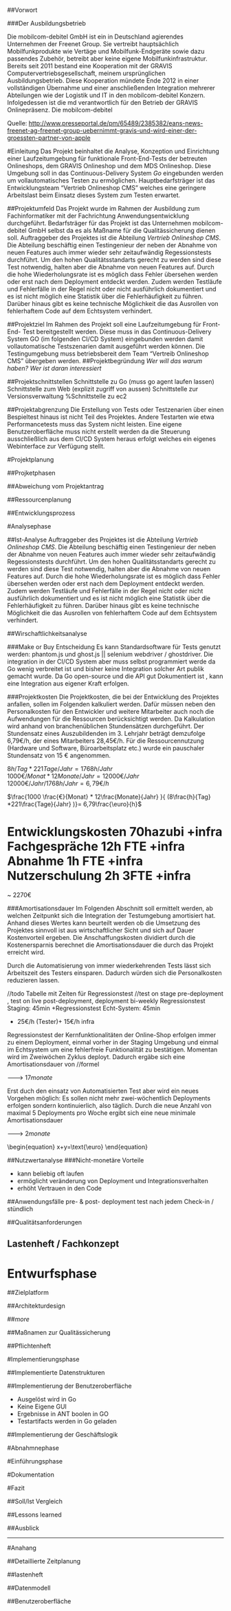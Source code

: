 ##Vorwort


###Der Ausbildungsbetrieb

Die mobilcom-debitel GmbH ist ein in Deutschland agierendes Unternehmen der Freenet Group. Sie vertreibt hauptsächlich Mobilfunkprodukte wie Vertäge und Mobilfunk-Endgeräte sowie dazu passendes Zubehör, betreibt aber keine eigene Mobilfunkinfrastruktur. Bereits seit 2011 bestand eine Kooperation mit der GRAVIS Computervertriebsgesellschaft, meinem ursprünglichen Ausbildungsbetrieb. Diese Kooperation mündete Ende 2012 in einer vollständigen Übernahme und einer anschließenden Integration mehrerer Abteilungen wie der Logistik und IT in den mobilcom-debitel Konzern. Infolgedessen ist die md verantwortlich für den Betrieb der GRAVIS Onlinepräsenz. Die mobilcom-debitel


Quelle: http://www.presseportal.de/pm/65489/2385382/eans-news-freenet-ag-freenet-group-uebernimmt-gravis-und-wird-einer-der-groessten-partner-von-apple

#Einleitung
Das Projekt beinhaltet die Analyse, Konzeption und Einrichtung einer Laufzeitumgebung für funktionale Front-End-Tests der betreuten Onlineshops, dem GRAVIS Onlineshop und dem MDS Onlineshop. Diese Umgebung soll in das Continuous-Delivery System _Go_ eingebunden werden um vollautomatisches Testen zu ermöglichen. Hauptbedarfsträger ist das Entwicklungsteam “Vertrieb Onlineshop CMS” welches eine geringere Arbeitslast beim Einsatz dieses System zum Testen erwartet.

##Projektumfeld
Das Projekt wurde im Rahmen der Ausbildung zum Fachinformatiker mit der Fachrichtung Anwendungsentwicklung durchgeführt.
Bedarfsträger für das Projekt ist das Unternehmen mobilcom-debitel GmbH selbst da es als Maßname für die Qualitässicherung dienen soll.
Auftraggeber des Projektes ist die Abteilung _Vertrieb Onlineshop CMS_. Die Abteilung beschäftig einen Testingenieur der neben der Abnahme von neuen Features auch immer wieder sehr zeitaufwändig Regessionstests durchführt. Um den hohen Qualitätsstandarts gerecht zu werden sind diese Test notwendig, halten aber die Abnahme von neuen Features auf. Durch die hohe Wiederholungsrate ist es möglich dass Fehler übersehen werden oder erst nach dem Deployment entdeckt werden. Zudem werden Testläufe und Fehlerfälle in der Regel nicht oder nicht ausführlich dokumentiert und es ist nicht möglich eine Statistik über die Fehlerhäufigkeit zu führen. Darüber hinaus gibt es keine technische Möglichkeit die das Ausrollen von fehlerhaftem Code auf dem Echtsystem verhindert. 

##Projektziel
Im Rahmen des Projekt soll eine Laufzeitumgebung für Front-End- Test bereitgestellt werden. Diese muss in das Continuous-Delivery System GO (im folgenden CI/CD System) eingebunden werden damit vollautomatische Testszenarien damit ausgeführt werden können. Die Testingumgebung muss betriebsbereit dem Team “Vertreib Onlineshop CMS” übergeben werden.
##Projektbegründung
*Wer will das warum haben?*
*Wer ist daran interessiert*

##Projektschnittstellen
Schnittstelle zu Go (muss go agent laufen lassen)
Schnittstelle zum Web (explizit zugriff von aussen)
Schnittstelle zur Versionsverwaltung
%Schnittstelle zu ec2

##Projektabgrenzung
Die Erstellung von Tests oder Testzenarien über einen Bespieltest hinaus ist nicht Teil des Projektes. Andere Testarten wie etwa Performancetests muss das System nicht leisten.
Eine eigene Benutzeroberfläche muss nicht erstellt werden da die Steuerung ausschließlich aus dem CI/CD System heraus erfolgt welches ein eigenes Webinterface zur Verfügung stellt.

#Projektplanung

##Projketphasen

##Abweichung vom Projektantrag

##Ressourcenplanung

##Entwicklungsprozess

#Analysephase

##Ist-Analyse
Auftraggeber des Projektes ist die Abteilung _Vertrieb Onlineshop CMS_. Die Abteilung beschäftig einen Testingenieur der neben der Abnahme von neuen Features auch immer wieder sehr zeitaufwändig Regessionstests durchführt. Um den hohen Qualitätsstandarts gerecht zu werden sind diese Test notwendig, halten aber die Abnahme von neuen Features auf. Durch die hohe Wiederholungsrate ist es möglich dass Fehler übersehen werden oder erst nach dem Deployment entdeckt werden. Zudem werden Testläufe und Fehlerfälle in der Regel nicht oder nicht ausführlich dokumentiert und es ist nicht möglich eine Statistik über die Fehlerhäufigkeit zu führen. Darüber hinaus gibt es keine technische Möglichkeit die das Ausrollen von fehlerhaftem Code auf dem Echtsystem verhindert. 

##Wirschaftlichkeitsanalyse

###Make or Buy Entscheidung
Es kann Standardsoftware für Tests genutzt werden: phantom.js und ghost.js || selenium webdriver / ghostdriver.
Die integration in der CI/CD System aber muss selbst programmiert werde da Go wenig verbreitet ist und bisher keine Integration solcher Art publik gemacht wurde. Da Go open-source und die API gut Dokumentiert ist , kann eine Integration aus eigener Kraft erfolgen.

###Projektkosten
Die Projektkosten, die bei der Entwicklung des Projektes anfallen, sollen im Folgenden kalkuliert werden. Dafür müssen neben den Personalkosten für den Entwickler und  weitere Mitarbeiter auch noch die Aufwendungen für die Ressourcen berücksichtigt werden. Da Kalkulation wird anhand von branchenüblichen Stundensätzen durchgeführt. Der Stundensatz eines Auszubildenden im 3. Lehrjahr beträgt demzufolge 6,79€/h, der eines Mitarbeiters 28,45€/h. Für die Ressourcennutzung (Hardware und Software, Büroarbeitsplatz etc.) wurde 	ein pauschaler Stundensatz von 15 € angenommen.

$8 h/ Tag *221 Tage/ Jahr = 1768h / Jahr$    
$1000€/ Monat * 12 Monate / Jahr = 12000€/Jahr$    
$12000€/Jahr / 1768h/Jahr  = 6,79€/h$    

$\frac{1000 \frac{€}{Monat} * 12\frac{Monate}{Jahr} }{ (8\frac{h}{Tag} *221\frac{Tage}{Jahr} )}=  6,79\frac{\euro}{h}$

Entwicklungskosten 70hazubi +infra
Fachgespräche 12h FTE +infra
Abnahme 1h FTE +infra
Nutzerschulung 2h 3FTE +infra
======
~ 2270€


###Amortisationsdauer
Im Folgenden Abschnitt soll ermittelt werden, ab welchen Zeitpunkt sich die Integration der Testumgebung amortisiert hat. Anhand dieses Wertes kann beurteilt werden ob die Umsetzung des Projektes sinnvoll ist aus wirtschaftlicher Sicht und sich auf Dauer Kostenvorteil ergeben. Die Anschaffungskosten dividiert durch die Kostenersparnis berechnet die Amortisationsdauer die durch das Projekt erreicht wird.

Durch die Automatisierung von immer wiederkehrenden Tests lässt sich Arbeitszeit des Testers einsparen. Dadurch würden sich die Personalkosten reduzieren lassen.

//todo Tabelle mit Zeiten für Regressionstest
//test on stage pre-deployment , test on live post-deployment, deployment bi-weekly
 Regressionstest Staging: 45min
+Regressionstest Echt-System: 45min
* 25€/h (Tester)+ 15€/h infra


Regressionstest der Kernfunktionalitäten der Online-Shop erfolgen immer zu einem Deployment, einmal vorher in der Staging Umgebung und einmal im Echtsystem um eine fehlerfreie Funktionalität zu bestätigen.
Momentan wird im Zweiwöchen Zyklus deployt. Dadurch ergäbe sich eine Amortisationsdauer von
//formel   
 
---> $17monate$

Erst duch den einsatz von Automatisierten Test aber wird ein neues Vorgehen möglich: Es sollen nicht mehr zwei-wöchentlich Deployments erfolgen sondern kontinuierlich, also täglich.
Durch die neue Anzahl von maximal 5 Deployments pro Woche ergibt sich eine neue minimale Amortisationsdauer
    
---> $2monate$

\begin{equation}
x+y=\text{\euro}
\end{equation}

##Nutzwertanalyse
###Nicht-monetäre Vorteile

* kann beliebig oft laufen
* ermöglicht veränderung von Deployment und Integrationsverhalten
* erhöht Vertrauen in den Code    

##Anwendungsfälle
pre- &
post- deployment
test nach jedem Check-in / stündlich

##Qualitätsanforderungen

## Lastenheft / Fachkonzept

# Entwurfsphase

##Zielplatform

##Architekturdesign

##*more*

##Maßnamen zur Qualitässicherung

##Pflichtenheft

#Implementierungsphase

##Implementierte Datenstrukturen

##Implementierung der Benutzeroberfläche
* Ausgelöst wird in Go
* Keine Eigene GUI
* Ergebnisse in ANT boolen in GO
* Testartifacts werden in Go geladen

##Implementierung der Geschäftslogik

#Abnahmnephase

#Einführungsphase

#Dokumentation

#Fazit

##Soll/Ist Vergleich

##Lessons learned

##Ausblick

---------

#Anahang

##Detaillierte Zeitplanung

##lastenheft

##Datenmodell

##Benutzeroberfläche